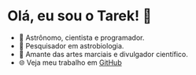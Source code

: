 # Olá, eu sou o Tarek! 👋

- 🌌 Astrônomo, cientista e programador.
- 🔭 Pesquisador em astrobiologia.
- 🥋 Amante das artes marciais e divulgador científico.
- 🌐 Veja meu trabalho em [GitHub](https://github.com/Tarekkinho)


